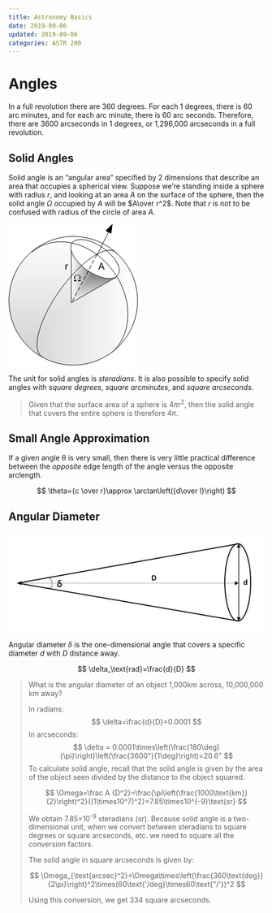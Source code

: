 ```yaml
---
title: Astronomy Basics
date: 2019-09-06
updated: 2019-09-06
categories: ASTR 200
---
```




# Angles

In a full revolution there are 360 degrees. For each 1 degrees, there is 60 arc minutes, and for each arc minute, there is 60 arc seconds. Therefore, there are 3600 arcseconds in 1 degrees, or 1,296,000 arcseconds in a full revolution.

## Solid Angles

Solid angle is an “angular area” specified by 2 dimensions that describe an area that occupies a spherical view. Suppose we’re standing inside a sphere with radius $r$, and looking at an area $A$ on the surface of the sphere, then the solid angle $\Omega$ occupied by $A$ will be $A\over r^2$. Note that $r$ is not to be confused with radius of the circle of area $A$.

![1567903145586](assets/2019-09-06-Angles/1567903145586.png)

The unit for solid angles is *steradians*. It is also possible to specify solid angles with *square degrees*, *square arcminutes*, and *square arcseconds*.

> Given that the surface area of a sphere is $4\pi r^2$, then the solid angle that covers the entire sphere is therefore $4\pi$.

## Small Angle Approximation

If a given angle &theta; is very small, then there is very little practical difference between the *opposite* edge length of the angle versus the opposite arclength.

$$
\theta={c \over r}\approx \arctan\left({d\over l}\right)
$$

## Angular Diameter

![1567903749825](assets/2019-09-06-Angles/1567903749825.png)

Angular diameter $\delta$ is the one-dimensional angle that covers a specific diameter $d$ with $D$ distance away.

$$
\delta_\text{rad}=\frac{d}{D}
$$

> What is the angular diameter of an object 1,000km across, 10,000,000 km away?
>
> In radians:
> $$
> \delta=\frac{d}{D}=0.0001
> $$
> In arcseconds:
> $$
> \delta = 0.0001\times\left(\frac{180\deg}{\pi}\right)\left(\frac{3600"}{1\deg}\right)=20.6"
> $$
> To calculate solid angle, recall that the solid angle is given by the area of the object seen divided by the distance to the object squared.
>
> $$
> \Omega=\frac A {D^2}=\frac{\pi\left(\frac{1000\text{km}}{2}\right)^2}{(1\times10^7)^2}=7.85\times10^{-9}\text{sr}
> $$
>
> We obtain 7.85&times;10<sup>-9</sup> steradians (sr). Because solid angle is a two-dimensional unit, when we convert between steradians to square degrees or square arcseconds, etc. we need to square all the conversion factors.
>
> The solid angle in square arcseconds is given by:
>
> $$
> \Omega_{\text{arcsec}^2}=\Omega\times\left(\frac{360\text{deg}}{2\pi}\right)^2\times(60\text{'/deg}\times60\text{"/'})^2
> $$
>
> Using this conversion, we get 334 square arcseconds.

